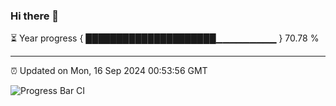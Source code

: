 ### Hi there 👋

⏳ Year progress { █████████████████████▁▁▁▁▁▁▁▁▁ } 70.78 %

---

⏰ Updated on Mon, 16 Sep 2024 00:53:56 GMT

![Progress Bar CI](https://github.com/code-lakshay/GitHub-Actions-Demo/workflows/Progress%20Bar%20CI/badge.svg)
